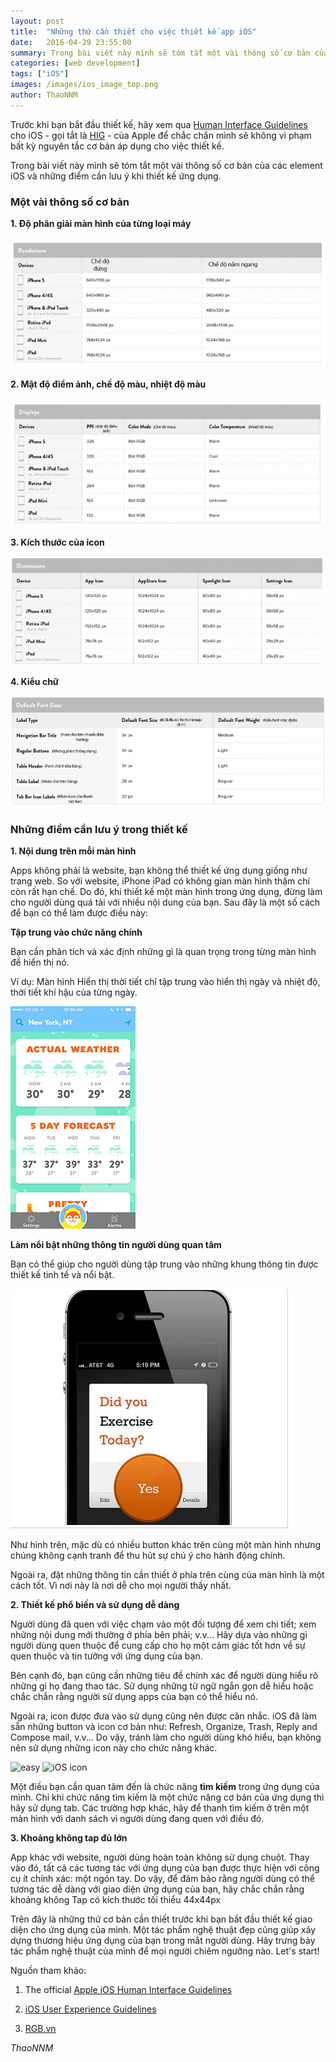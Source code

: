```yaml
---
layout: post
title:  "Những thứ cần thiết cho việc thiết kế app iOS"
date:   2016-04-29 23:55:00
summary: Trong bài viết này mình sẽ tóm tắt một vài thông số cơ bản của các element iOS và những điểm cần lưu ý khi thiết kế ứng dụng.
categories: [web development]
tags: ["iOS"]
images: /images/ios_image_top.png
author: ThaoNNM
---
```

Trước khi bạn bắt đầu thiết kế, hãy xem qua [Human Interface Guidelines](https://developer.apple.com/library/ios/documentation/UserExperience/Conceptual/MobileHIG/index.html?utm_source=twitterfeed&utm_medium=twitter) cho iOS - gọi tắt là [HIG](https://developer.apple.com/library/ios/documentation/UserExperience/Conceptual/MobileHIG/index.html?utm_source=twitterfeed&utm_medium=twitter) - của Apple để chắc chắn mình sẽ không vi phạm bất kỳ nguyên tắc cơ bản áp dụng cho việc thiết kế.

Trong bài viết này mình sẽ tóm tắt một vài thông số cơ bản của các element iOS và những điểm cần lưu ý khi thiết kế ứng dụng.

### Một vài thông số cơ bản

  __1. Độ phân giải màn hình của từng loại máy__
  
  ![IOS apps](/images/ios_resolution.jpg)
  
  __2. Mật độ điểm ảnh, chế độ màu, nhiệt độ màu__
  
  ![IOS apps](/images/ios_color.jpg)
  
  __3. Kích thước của icon__
  
  ![IOS apps](/images/ios_icon.png)
  
  __4. Kiểu chữ__
  
  ![IOS apps](/images/ios_fontsize.jpg)
  
### Những điểm cần lưu ý trong thiết kế

  __1. Nội dung trên mỗi màn hình__
  
  Apps không phải là website, bạn không thể thiết kế ứng dụng giống như trang web. So với website, iPhone iPad có không gian màn hình thậm chí còn rất hạn chế. Do đó, khi thiết kế một màn hình trong ứng dụng, đừng làm cho người dùng quá tải với nhiều nội dung của bạn. Sau đây là một số cách để bạn có thể làm được điều này:
  
  **Tập trung vào chức năng chính**
  
  Bạn cần phân tích và xác định những gì là quan trọng trong từng màn hình để hiển thị nó. 
  
  Ví dụ:  Màn hình Hiển thị thời tiết chỉ tập trung vào hiển thị ngày và nhiệt độ, thời tiết khí hậu của từng ngày. 
  
  ![Weather](/images/ios_weather.jpg)
  
  **Làm nổi bật những thông tin người dùng quan tâm**
  
  Bạn có thể giúp cho người dùng tập trung vào những khung thông tin được thiết kế tinh tế và nổi bật.
  
  ![quan tâm](/images/ios_screenshot.jpg)
  
  Như hình trên, mặc dù có nhiều button khác trên cùng một màn hình nhưng chúng không cạnh tranh để thu hút sự chú ý cho hành động chính.
  
  Ngoài ra, đặt những thông tin cần thiết ở phía trên cùng của màn hình là một cách tốt. Vì nơi này là nơi dễ cho mọi người thấy nhất.
  
  __2. Thiết kế phổ biến và sử dụng dễ dàng__
  
  Người dùng đã quen với việc chạm vào một đối tượng để xem chi tiết; xem những nội dung mới thường ở phía bên phải; v.v... Hãy dựa vào những gì người dùng quen thuộc để cung cấp cho họ một cảm giác tốt hơn về sự quen thuộc và tin tưởng với ứng dụng của bạn.
  
  Bên cạnh đó, bạn cũng cần những tiêu đề chính xác để người dùng hiểu rõ những gì họ đang thao tác. Sử dụng những từ ngữ ngắn gọn dễ hiểu hoặc chắc chắn rằng người sử dụng apps của bạn có thể hiểu nó. 
  
  Ngoài ra, icon được đưa vào sử dụng cũng nên được cân nhắc. iOS đã làm sẵn những button và icon cơ bản như: Refresh, Organize, Trash, Reply and Compose mail, v.v... Do vậy, tránh làm cho người dùng khó hiểu, bạn không nên sử dụng những icon này cho chức năng khác.
  
  ![easy](https://developer.apple.com/library/ios/documentation/UserExperience/Conceptual/MobileHIG/Art/icon_family_2x.png)
  ![iOS icon](https://developer.apple.com/library/ios/documentation/UserExperience/Conceptual/MobileHIG/Art/balanced_icons_2x.png)
  
  Một điều bạn cần quan tâm đến là chức năng **tìm kiếm** trong ứng dụng của mình. Chỉ khi chức năng tìm kiếm là một chức năng cơ bản của ứng dụng thì hãy sử dụng tab. Các trường hợp khác, hãy để thanh tìm kiếm ở trên một màn hình với danh sách vì người dùng đang quen với điều đó.
  
  __3. Khoảng không tap đủ lớn__
  
  App khác với website, người dùng hoàn toàn không sử dụng chuột. Thay vào đó, tất cả các tương tác với ứng dụng của bạn được thực hiện với công cụ ít chính xác: một ngón tay. Do vậy, để đảm bảo rằng người dùng có thể tương tác dễ dàng với giao diện ứng dụng của bạn, hãy chắc chắn rằng khoảng không Tap có kích thước tối thiểu 44x44px

Trên đây là những thứ cơ bản cần thiết trước khi bạn bắt đầu thiết kế giao diện cho ứng dụng của mình. Một tác phẩm nghệ thuật đẹp cũng giúp xây dựng thương hiệu ứng dụng của bạn trong mắt người dùng. Hãy trưng bày tác phẩm nghệ thuật của mình để mọi người chiêm ngưỡng nào. Let's start! 

Nguồn tham khảo:

1. The official [Apple iOS Human Interface Guidelines](https://developer.apple.com/library/ios/documentation/UserExperience/Conceptual/MobileHIG/index.html?utm_source=twitterfeed&utm_medium=twitter)

2. [iOS User Experience Guidelines](http://www.designprinciplesftw.com/collections/ios-user-experience-guidelines)

3. [RGB.vn](http://rgb.vn/ideas/explore/mot-so-diem-can-luu-y-khi-thiet-ke-icon-ung-dung-cho-ios-7)

*ThaoNNM*
